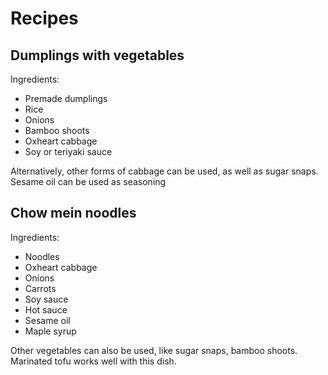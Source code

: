 # Recipes
## Dumplings with vegetables
Ingredients:
* Premade dumplings
* Rice
* Onions
* Bamboo shoots
* Oxheart cabbage
* Soy or teriyaki sauce 

Alternatively, other forms of cabbage can be used, as well as sugar snaps. Sesame oil can be used as seasoning

## Chow mein noodles
Ingredients:
* Noodles
* Oxheart cabbage
* Onions
* Carrots
* Soy sauce
* Hot sauce
* Sesame oil
* Maple syrup

Other vegetables can also be used, like sugar snaps, bamboo shoots. Marinated tofu works well with this dish.
